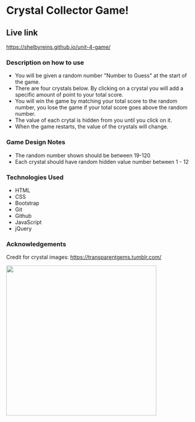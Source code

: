 # Crystal Collector Game!

## Live link

https://shelbyreins.github.io/unit-4-game/

### Description on how to use

- You will be given a random number "Number to Guess" at the start of the game. 
- There are four crystals below. By clicking on a crystal you will add a specific amount of point to your total score.
- You will win the game by matching your total score to the random number, you lose the game if your total score goes  above the random number. 
- The value of each crytal is hidden from you until you click on it.
- When the game restarts, the value of the crystals will change.

### Game Design Notes

- The random number shown should be between 19-120
- Each crystal should have random hidden value number between 1 - 12

 ### Technologies Used
 - HTML
 - CSS
 - Bootstrap
 - Git
 - Github
 - JavaScript
 - jQuery

 ### Acknowledgements 

 Credit for crystal images: https://transparentgems.tumblr.com/


<img src = "" width="400px"/>